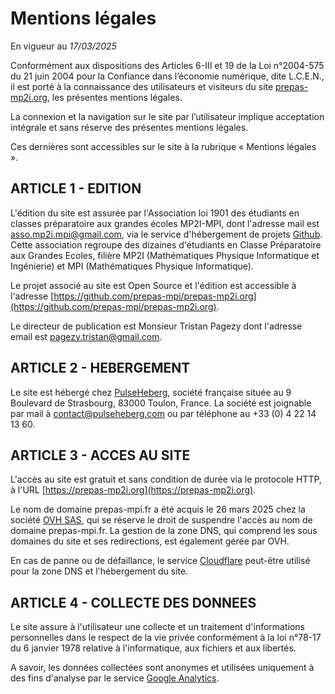 # Mentions légales

En vigueur au *17/03/2025*

Conformément aux dispositions des Articles 6-III et 19 de la Loi n°2004-575 du 21 juin 2004 pour la Confiance dans l’économie numérique, dite L.C.E.N., il est porté à la connaissance des utilisateurs et visiteurs du site [prepas-mp2i.org](https://prepas-mp2i.org), les présentes mentions légales.

La connexion et la navigation sur le site par l’utilisateur implique acceptation intégrale et sans réserve des présentes mentions légales.

Ces dernières sont accessibles sur le site à la rubrique « Mentions légales ».

## ARTICLE 1 - EDITION

L'édition du site est assurée par l'Association loi 1901 des étudiants en classes préparatoire aux grandes écoles MP2I-MPI, dont l'adresse mail est <asso.mp2i.mpi@gmail.com>, via le service d'hébergement de projets [Github](https://github.com/). Cette association regroupe des dizaines d'étudiants en Classe Préparatoire aux Grandes Ecoles, filière MP2I (Mathématiques Physique Informatique et Ingénierie) et MPI (Mathématiques Physique Informatique).

Le projet associé au site est Open Source et l'édition est accessible à l'adresse [https://github.com/prepas-mpi/prepas-mp2i.org](https://github.com/prepas-mpi/prepas-mp2i.org).

Le directeur de publication est Monsieur Tristan Pagezy dont l'adresse email est [pagezy.tristan@gmail.com](mailto:pagezy.tristan@gmail.com).

## ARTICLE 2 - HEBERGEMENT

Le site est hébergé chez [PulseHeberg](https://pulseheberg.com/), société française située au 9 Boulevard de Strasbourg, 83000 Toulon, France. La société est joignable par mail à [contact@pulseheberg.com](mailto:contact@pulseheberg.com) ou par téléphone au +33 (0) 4 22 14 13 60.

## ARTICLE 3 - ACCES AU SITE

L'accès au site est gratuit et sans condition de durée via le protocole HTTP, à l'URL [https://prepas-mp2i.org](https://prepas-mp2i.org).

Le nom de domaine prepas-mpi.fr a été acquis le 26 mars 2025 chez la société [OVH SAS](https://ovh.com/), qui se réserve le droit de suspendre l'accès au nom de domaine prepas-mpi.fr.
La gestion de la zone DNS, qui comprend les sous domaines du site et ses redirections, est également gérée par OVH.

En cas de panne ou de défaillance, le service [Cloudflare](https://www.cloudflare.com/) peut-être utilisé pour la zone DNS et l'hébergement du site.

## ARTICLE 4 - COLLECTE DES DONNEES

Le site assure à l'utilisateur une collecte et un traitement d'informations personnelles dans le respect de la vie privée conformément à la loi n°78-17 du 6 janvier 1978 relative à l'informatique, aux fichiers et aux libertés.

A savoir, les données collectées sont anonymes et utilisées uniquement à des fins d'analyse par le service [Google Analytics](https://analytics.google.com/).
